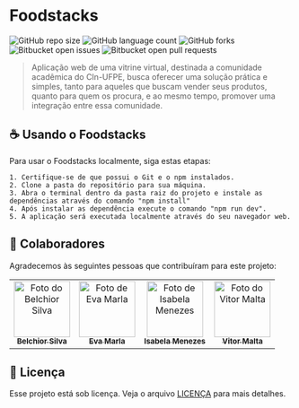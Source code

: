 # Foodstacks

![GitHub repo size](https://img.shields.io/github/repo-size/iuricode/README-template?style=for-the-badge)
![GitHub language count](https://img.shields.io/github/languages/count/iuricode/README-template?style=for-the-badge)
![GitHub forks](https://img.shields.io/github/forks/iuricode/README-template?style=for-the-badge)
![Bitbucket open issues](https://img.shields.io/bitbucket/issues/iuricode/README-template?style=for-the-badge)
![Bitbucket open pull requests](https://img.shields.io/bitbucket/pr-raw/iuricode/README-template?style=for-the-badge)

<!--img src="exemplo-image.png" alt="exemplo imagem"-->

> Aplicação web de uma vitrine virtual, destinada a comunidade acadêmica do CIn-UFPE, busca oferecer uma solução prática e simples, tanto para aqueles que buscam vender seus produtos, quanto para quem os procura, e ao mesmo tempo, promover uma integração entre essa comunidade.

## ☕ Usando o Foodstacks

Para usar o Foodstacks localmente, siga estas etapas:

```
1. Certifique-se de que possui o Git e o npm instalados.
2. Clone a pasta do repositório para sua máquina.
3. Abra o terminal dentro da pasta raiz do projeto e instale as dependências através do comando "npm install"
4. Após instalar as dependência execute o comando "npm run dev".
5. A aplicação será executada localmente através do seu navegador web.
```

## 🤝 Colaboradores

Agradecemos às seguintes pessoas que contribuíram para este projeto:

<table>
  <tr>
    <td align="center">
      <a href="#">
        <img src="https://lh3.googleusercontent.com/a-/AOh14GhurZl_JKQUdgK0XdB1gwvu-j-DtfdE3Sz6Obxg=s240-p-k-rw-no" width="100px;" alt="Foto do Belchior Silva"/><br>
        <sub>
          <b>Belchior Silva</b>
        </sub>
      </a>
    </td>
    <td align="center">
      <a href="#">
        <img src="https://avatars.githubusercontent.com/u/39227995?v=4.jpg" width="100px;" alt="Foto de Eva Marla"/><br>
        <sub>
          <b>Eva Marla</b>
        </sub>
      </a>
    <td align="center">
      <a href="#">
        <img src="https://lh3.googleusercontent.com/a-/AOh14GgKeeEVb7fsWY5GSQoX2jLxXDa0kvbuNSVpKnOZ=s240-p-k-rw-no" width="100px;" alt="Foto de Isabela Menezes"/><br>
        <sub>
          <b>Isabela Menezes</b>
        </sub>
      </a>
    </td>       
    </td>
    <td align="center">
      <a href="#">
        <img src="https://avatars.githubusercontent.com/u/39008549?v=4.jpg" width="100px;" alt="Foto do Vitor Malta"/><br>
        <sub>
          <b>Vitor Malta</b>
        </sub>
      </a>
    </td>
  </tr>
</table>

## 📝 Licença

Esse projeto está sob licença. Veja o arquivo [LICENÇA](LICENSE.md) para mais detalhes.
